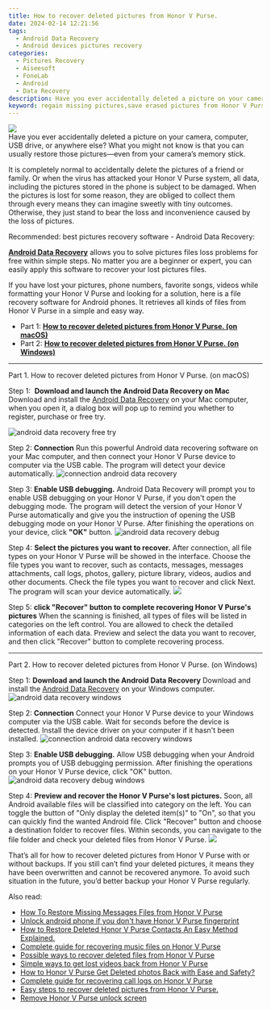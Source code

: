 ```yaml
---
title: How to recover deleted pictures from Honor V Purse.
date: 2024-02-14 12:21:56
tags: 
  - Android Data Recovery
  - Android devices pictures recovery
categories: 
  - Pictures Recovery
  - Aiseesoft
  - FoneLab
  - Android
  - Data Recovery
description: Have you ever accidentally deleted a picture on your camera, computer, USB drive, or anywhere else? What you might not know is that you can usually restore those pictures—even from your camera’s memory stick.
keyword: regain missing pictures,save erased pictures from Honor V Purse,android pictures retrieval,undelete pictures from Honor V Purse,Honor V Purse pictures recovery,restore deleted pictures on Honor V Purse,Honor V Purse pictures recovery software,how to get pictures back from Honor V Purse,how to retrieve deleted pictures from my Honor V Purse,how can i find my deleted pictures Honor V Purse,Honor V Purse delete pictures recover,pictures disappear Honor V Purse
---
```


<img src="https://img0mobiles.techidaily.com/images/best-assets/devices/honor/honor-v-purse/4.jpg" class="atpl-imgstyle"  />

<div class="atpl-content atpl-for-fonelab-android recover-pictures">

<div class="atpl-post-description-part-1">
Have you ever accidentally deleted a picture on your camera, computer, USB drive, or anywhere else? What you might not know is that you can usually restore those pictures—even from your camera’s memory stick.
</div>

<div class="atpl-post-description-part-2">
<div class="tpl-content-sub-paragraph-normal">
  <p>
    It is completely normal to accidentally delete the pictures of a friend or family. Or when the virus has attacked your Honor V Purse system, all data, including the pictures stored in the phone is subject to be damaged. When the pictures is lost for some reason, they are obliged to collect them through every means they can imagine sweetly with tiny outcomes. Otherwise, they just stand to bear the loss and inconvenience caused by the loss of pictures.
  </p>
</div>
</div>

<div class="atpl-post-description-part-3">
<div class="tpl-content-sub-paragraph-title">
  Recommended: best pictures recovery software - Android Data Recovery:
</div>
<div class="tpl-content-sub-paragraph-content">
  <p>
    <a href="https://tools.techidaily.com/aiseesoft-android-data-recovery/" target="_blank" rel="noopener"><strong>Android Data Recovery</strong></a> allows you to solve pictures files loss problems for free within simple steps. No matter you are a beginner or expert, you can easily apply this software to recover your lost pictures files.
  </p>
</div>
<div class="tpl-content-sub-paragraph-content">
    <p>
      If you have lost your pictures, phone numbers, favorite songs, videos while formatting your Honor V Purse and looking for a solution, here is a file recovery software for Android phones. It retrieves all kinds of files from Honor V Purse in a simple and easy way.
    </p>
</div>
</div>

<ul>
  <li>Part 1: <strong><a href="#p1"> How to recover deleted pictures from Honor V Purse.  (on macOS)</a></strong></li>
  <li>Part 2: <strong><a href="#p2"> How to recover deleted pictures from Honor V Purse.  (on Windows)</a></strong></li>
</ul>



<!-- Part 1 -->
<a id="p1" name="p1" ></a><hr>

<div>
  <span class="atpl-step-part-style">Part 1. How to recover deleted pictures from Honor V Purse. (on macOS)</span>
</div>  

<span class="atpl-stepstyle-a"><span>Step 1: </span></span> <strong>Download and launch the Android Data Recovery on Mac</strong>
Download and install the <a href="https://tools.techidaily.com/aiseesoft-android-data-recovery/" target="_blank" rel="noopener">Android Data Recovery</a> on your Mac computer, when you open it, a dialog box will pop up to remind you whether to register, purchase or free try.

<img src="https://tools.techidaily.com/images/apps/aiseesoft/android-data-recovery/mac-free-try.png" class="atpl-imgstyle" alt="android data recovery free try" />

<span class="atpl-stepstyle-a"><span>Step 2: </span></span> <strong>Connection</strong>
Run this powerful Android data recovering software on your Mac computer, and then connect your Honor V Purse device to computer via the USB cable. The program will detect your device automatically.
<img src="https://tools.techidaily.com/images/apps/aiseesoft/android-data-recovery/mac-connection-interface.jpg" class="atpl-imgstyle" alt="connection android data recovery" />

<span class="atpl-stepstyle-a"><span>Step 3: </span></span> <strong>Enable USB debugging.</strong>
Android Data Recovery will prompt you to enable USB debugging on your Honor V Purse, if you don't open the debugging mode. The program will detect the version of your Honor V Purse automatically and give you the instruction of opening the USB debugging mode on your Honor V Purse. After finishing the operations on your device, click <strong>"OK"</strong> button.
<img src="https://tools.techidaily.com/images/apps/aiseesoft/android-data-recovery/mac-android-usb-debug.jpg"  class="atpl-imgstyle" alt="android data recovery debug" />

<span class="atpl-stepstyle-a"><span>Step 4: </span></span> <strong>Select the pictures you want to recover.</strong>
After connection, all file types on your Honor V Purse will be showed in the interface. Choose the file types you want to recover, such as contacts, messages, messages attachments, call logs, photos, gallery, picture library, videos, audios and other documents. Check the file types you want to recover and click Next. The program will scan your device automatically.
<img src="https://tools.techidaily.com/images/apps/aiseesoft/android-data-recovery/mac-choose-type-photos.jpg" class="atpl-imgstyle"  />

<span class="atpl-stepstyle-a"><span>Step 5: </span></span> <strong>click "Recover" button to  complete recovering Honor V Purse's pictures</strong>
When the scanning is finished, all types of files will be listed in categories on the left control. You are allowed to check the detailed information of each data. Preview and select the data you want to recover, and then click "Recover" button to complete recovering process.


<a id="p2" name="p2"></a><hr>

<!-- Part 2 -->
<div>
  <span class="atpl-step-part-style">Part 2. How to recover deleted pictures from Honor V Purse. (on Windows)</span>
</div>

<span class="atpl-stepstyle-a"><span>Step 1: </span></span> <strong>Download and launch the Android Data Recovery</strong>
Download and install the <a href="https://tools.techidaily.com/aiseesoft-android-data-recovery/" target="_blank" rel="noopener">Android Data Recovery</a> on your Windows computer.
<img src="https://tools.techidaily.com/images/apps/aiseesoft/android-data-recovery/win-start-interface.png"  class="atpl-imgstyle" alt="android data recovery windows" />

<span class="atpl-stepstyle-a"><span>Step 2: </span></span> <strong>Connection</strong>
Connect your Honor V Purse device to your Windows computer via the USB cable. Wait for seconds before the device is detected. Install the device driver on your computer if it hasn't been installed.
<img src="https://tools.techidaily.com/images/apps/aiseesoft/android-data-recovery/win-connection-interface.png" class="atpl-imgstyle" alt="connection android data recovery windows" />

<span class="atpl-stepstyle-a"><span>Step 3: </span></span> <strong>Enable USB debugging.</strong>
Allow USB debugging when your Android prompts you of USB debugging permission. After finishing the operations on your Honor V Purse device, click "OK" button.
<img src="https://tools.techidaily.com/images/apps/aiseesoft/android-data-recovery/win-android-usb-debug.png" class="atpl-imgstyle" alt="android data recovery debug windows" />

<span class="atpl-stepstyle-a"><span>Step 4: </span></span> <strong>Preview and recover the Honor V Purse's lost pictures.</strong>
Soon, all Android available files will be classified into category on the left. You can toggle the button of "Only display the deleted item(s)" to "On", so that you can quickly find the wanted Android file. Click "Recover" button and choose a destination folder to recover files. Within seconds, you can navigate to the file folder and check your deleted files from Honor V Purse.
<img src="https://tools.techidaily.com/images/apps/aiseesoft/android-data-recovery/win-recover-photos.png" class="atpl-imgstyle"  />

<div class="atpl-post-description-part-4">
<div class="tpl-content-sub-paragraph-normal">
    <p>
        That’s all for how to recover deleted pictures from Honor V Purse with or without backups. If you still can’t find your deleted pictures, it means they have been overwritten and cannot be recovered anymore. To avoid such situation in the future, you’d better backup your Honor V Purse regularly.
    </p>
</div>
</div>

<ins class="adsbygoogle"
     style="display:block"
     data-ad-client="ca-pub-7571918770474297"
     data-ad-slot="8358498916"
     data-ad-format="auto"
     data-full-width-responsive="true"></ins>

<span class="atpl-alsoreadstyle">Also read:</span>
<div><ul>
<li><a href="/how-to-restore-missing-messages-files-from-honor-v-purse-by-fonelab-android-recover-messages/" target="_blank" rel="noopener"><u>How To  Restore Missing Messages Files from Honor V Purse</u></a></li>
<li><a href="/unlock-android-phone-if-you-don-t-have-honor-v-purse-fingerprint-by-drfone-android-unlock-android-unlock/" target="_blank" rel="noopener"><u>Unlock android phone if you don't have Honor V Purse fingerprint</u></a></li>
<li><a href="/how-to-restore-deleted-honor-v-purse-contacts-an-easy-method-explained-by-fonelab-android-recover-contacts/" target="_blank" rel="noopener"><u>How to Restore Deleted Honor V Purse Contacts  An Easy Method Explained.</u></a></li>
<li><a href="/complete-guide-for-recovering-music-files-on-honor-v-purse-by-fonelab-android-recover-music/" target="_blank" rel="noopener"><u>Complete guide for recovering music files on Honor V Purse</u></a></li>
<li><a href="/possible-ways-to-recover-deleted-files-from-honor-v-purse-by-fonelab-android-recover-data/" target="_blank" rel="noopener"><u>Possible ways to recover deleted files from Honor V Purse</u></a></li>
<li><a href="/simple-ways-to-get-lost-videos-back-from-honor-v-purse-by-fonelab-android-recover-video/" target="_blank" rel="noopener"><u>Simple ways to get lost videos back from Honor V Purse</u></a></li>
<li><a href="/how-to-honor-v-purse-get-deleted-photos-back-with-ease-and-safety-by-fonelab-android-recover-photos/" target="_blank" rel="noopener"><u>How to Honor V Purse Get Deleted photos Back with Ease and Safety?</u></a></li>
<li><a href="/complete-guide-for-recovering-call-logs-on-honor-v-purse-by-fonelab-android-recover-call-logs/" target="_blank" rel="noopener"><u>Complete guide for recovering call logs on Honor V Purse</u></a></li>
<li><a href="/easy-steps-to-recover-deleted-pictures-from-honor-v-purse-by-fonelab-android-recover-pictures/" target="_blank" rel="noopener"><u>Easy steps to recover deleted pictures from Honor V Purse.</u></a></li>
<li><a href="/remove-honor-v-purse-unlock-screen-by-drfone-android-unlock-android-unlock/" target="_blank" rel="noopener"><u>Remove Honor V Purse unlock screen</u></a></li>
</ul></div>

</div>
